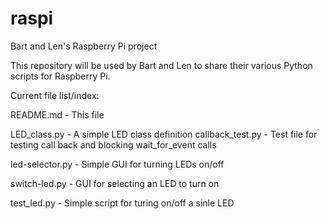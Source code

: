 # raspi
Bart and Len's Raspberry Pi project

This repository will be used by Bart and Len to share their various Python scripts for Raspberry Pi.

Current file list/index:

README.md			- This file

LED_class.py		- A simple LED class definition
callback_test.py	- Test file for testing call back and blocking wait_for_event calls

led-selector.py		- Simple GUI for turning LEDs on/off

switch-led.py		- GUI for selecting an LED to turn on

test_led.py 		- Simple script for turing on/off a sinle LED

